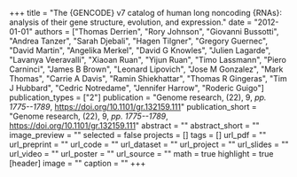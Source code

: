 +++
title = "The {GENCODE} v7 catalog of human long noncoding {RNAs}: analysis of their gene structure, evolution, and expression."
date = "2012-01-01"
authors = ["Thomas Derrien", "Rory Johnson", "Giovanni Bussotti", "Andrea Tanzer", "Sarah Djebali", "Hagen Tilgner", "Gregory Guernec", "David Martin", "Angelika Merkel", "David G Knowles", "Julien Lagarde", "Lavanya Veeravalli", "Xiaoan Ruan", "Yijun Ruan", "Timo Lassmann", "Piero Carninci", "James B Brown", "Leonard Lipovich", "Jose M Gonzalez", "Mark Thomas", "Carrie A Davis", "Ramin Shiekhattar", "Thomas R Gingeras", "Tim J Hubbard", "Cedric Notredame", "Jennifer Harrow", "Roderic Guigo"]
publication_types = ["2"]
publication = "Genome research, (22), 9, _pp. 1775--1789_, https://doi.org/10.1101/gr.132159.111"
publication_short = "Genome research, (22), 9, _pp. 1775--1789_, https://doi.org/10.1101/gr.132159.111"
abstract = ""
abstract_short = ""
image_preview = ""
selected = false
projects = []
tags = []
url_pdf = ""
url_preprint = ""
url_code = ""
url_dataset = ""
url_project = ""
url_slides = ""
url_video = ""
url_poster = ""
url_source = ""
math = true
highlight = true
[header]
image = ""
caption = ""
+++
